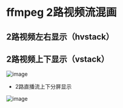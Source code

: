 # ffmpeg 2路视频流混画

## 2路视频左右显示（hvstack）



## 2路视频上下显示（vstack）


![image](https://github.com/user-attachments/assets/c92d74e0-a4d8-4446-a0cd-80d697397191)

* 2路直播流上下分屏显示

![image](https://github.com/user-attachments/assets/8636e69e-6031-4193-b696-c18bee7e96c3)

